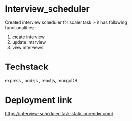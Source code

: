 # Interview_scheduler
Created interview scheduler for scaler task :-
 it has following functionalities:-
 1. create interview
 2. update interview
 3. view interviews
# Techstack
 express , nodejs , reactjs, mongoDB
# Deployment link
 https://interview-scheduler-task-static.onrender.com/

